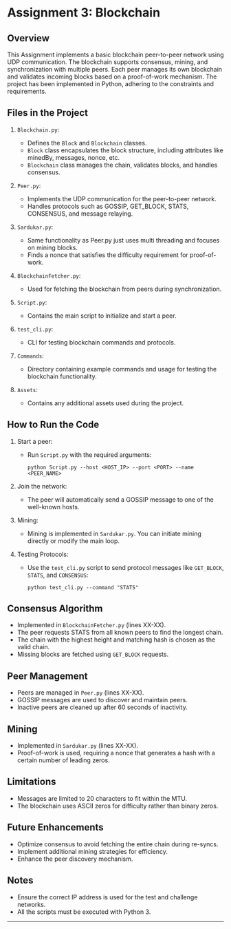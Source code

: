 
Assignment 3: Blockchain
=========================

Overview
--------
This Assignment implements a basic blockchain peer-to-peer network using UDP communication.
The blockchain supports consensus, mining, and synchronization with multiple peers. 
Each peer manages its own blockchain and validates incoming blocks based on a proof-of-work
mechanism. The project has been implemented in Python, adhering to the constraints and requirements.

Files in the Project
---------------------
1. `Blockchain.py`:
   - Defines the `Block` and `Blockchain` classes.
   - `Block` class encapsulates the block structure, including attributes like minedBy, messages, nonce, etc.
   - `Blockchain` class manages the chain, validates blocks, and handles consensus.

2. `Peer.py`:
   - Implements the UDP communication for the peer-to-peer network.
   - Handles protocols such as GOSSIP, GET_BLOCK, STATS, CONSENSUS, and message relaying.

3. `Sardukar.py`:
   - Same functionality as Peer.py just uses multi threading and focuses on mining blocks.
   - Finds a nonce that satisfies the difficulty requirement for proof-of-work.

4. `BlockchainFetcher.py`:
   - Used for fetching the blockchain from peers during synchronization.

5. `Script.py`:
   - Contains the main script to initialize and start a peer.

6. `test_cli.py`:
   - CLI for testing blockchain commands and protocols.

7. `Commands`:
   - Directory containing example commands and usage for testing the blockchain functionality.

8. `Assets`:
   - Contains any additional assets used during the project.

How to Run the Code
-------------------
1. Start a peer:
   - Run `Script.py` with the required arguments:
     ```
     python Script.py --host <HOST_IP> --port <PORT> --name <PEER_NAME>
     ```

2. Join the network:
   - The peer will automatically send a GOSSIP message to one of the well-known hosts.

3. Mining:
   - Mining is implemented in `Sardukar.py`. You can initiate mining directly or modify the main loop.

4. Testing Protocols:
   - Use the `test_cli.py` script to send protocol messages like `GET_BLOCK`, `STATS`, and `CONSENSUS`:
     ```
     python test_cli.py --command "STATS"
     ```

Consensus Algorithm
-------------------
- Implemented in `BlockchainFetcher.py` (lines XX-XX).
- The peer requests STATS from all known peers to find the longest chain.
- The chain with the highest height and matching hash is chosen as the valid chain.
- Missing blocks are fetched using `GET_BLOCK` requests.

Peer Management
---------------
- Peers are managed in `Peer.py` (lines XX-XX).
- GOSSIP messages are used to discover and maintain peers.
- Inactive peers are cleaned up after 60 seconds of inactivity.

Mining
------
- Implemented in `Sardukar.py` (lines XX-XX).
- Proof-of-work is used, requiring a nonce that generates a hash with a certain number of leading zeros.

Limitations
-----------
- Messages are limited to 20 characters to fit within the MTU.
- The blockchain uses ASCII zeros for difficulty rather than binary zeros.

Future Enhancements
-------------------
- Optimize consensus to avoid fetching the entire chain during re-syncs.
- Implement additional mining strategies for efficiency.
- Enhance the peer discovery mechanism.

Notes
-----
- Ensure the correct IP address is used for the test and challenge networks.
- All the scripts must be executed with Python 3.

---
